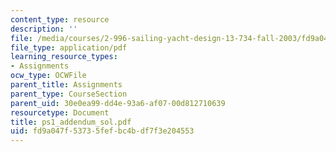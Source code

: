 ```yaml
---
content_type: resource
description: ''
file: /media/courses/2-996-sailing-yacht-design-13-734-fall-2003/fd9a047f53735fefbc4bdf7f3e204553_ps1_addendum_sol.pdf
file_type: application/pdf
learning_resource_types:
- Assignments
ocw_type: OCWFile
parent_title: Assignments
parent_type: CourseSection
parent_uid: 30e0ea99-dd4e-93a6-af07-00d812710639
resourcetype: Document
title: ps1_addendum_sol.pdf
uid: fd9a047f-5373-5fef-bc4b-df7f3e204553
---
```

